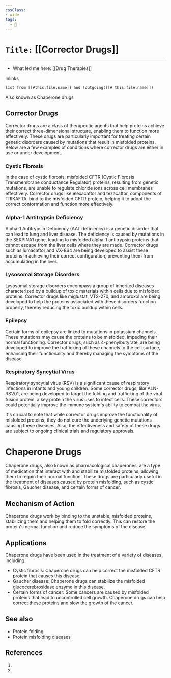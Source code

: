 ```yaml
---
cssClass:
- wide
tags:
  - 🧪
---
```


# `Title:` [[Corrector Drugs]]
--- 

- What led me here: [[Drug Therapies]]

Inlinks
```dataview 
list from [[#this.file.name]] and !outgoing([[# this.file.name]]) 
```
Also known as Chaperone drugs

## Corrector Drugs

Corrector drugs are a class of therapeutic agents that help proteins achieve their correct three-dimensional structure, enabling them to function more effectively. These drugs are particularly important for treating certain genetic disorders caused by mutations that result in misfolded proteins. Below are a few examples of conditions where corrector drugs are either in use or under development.

### Cystic Fibrosis

In the case of cystic fibrosis, misfolded CFTR (Cystic Fibrosis Transmembrane conductance Regulator) proteins, resulting from genetic mutations, are unable to regulate chloride ions across cell membranes effectively. Corrector drugs like elexacaftor and tezacaftor, components of TRIKAFTA, bind to the misfolded CFTR protein, helping it to adopt the correct conformation and function more effectively.

### Alpha-1 Antitrypsin Deficiency

Alpha-1 Antitrypsin Deficiency (AAT deficiency) is a genetic disorder that can lead to lung and liver disease. The deficiency is caused by mutations in the SERPINA1 gene, leading to misfolded alpha-1 antitrypsin proteins that cannot escape from the liver cells where they are made. Corrector drugs such as lumacaftor and VX-864 are being developed to assist these proteins in achieving their correct configuration, preventing them from accumulating in the liver.

### Lysosomal Storage Disorders

Lysosomal storage disorders encompass a group of inherited diseases characterized by a buildup of toxic materials within cells due to misfolded proteins. Corrector drugs like miglustat, VTS-270, and ambroxol are being developed to help the proteins associated with these disorders function properly, thereby reducing the toxic buildup within cells.

### Epilepsy

Certain forms of epilepsy are linked to mutations in potassium channels. These mutations may cause the proteins to be misfolded, impeding their normal functioning. Corrector drugs, such as 4-phenylbutyrate, are being developed to improve the trafficking of these channels to the cell surface, enhancing their functionality and thereby managing the symptoms of the disease.

### Respiratory Syncytial Virus

Respiratory syncytial virus (RSV) is a significant cause of respiratory infections in infants and young children. Some corrector drugs, like ALN-RSV01, are being developed to target the folding and trafficking of the viral fusion protein, a key protein the virus uses to infect cells. These correctors could potentially improve the immune system's ability to combat the virus.

It's crucial to note that while corrector drugs improve the functionality of misfolded proteins, they do not cure the underlying genetic mutations causing these diseases. Also, the effectiveness and safety of these drugs are subject to ongoing clinical trials and regulatory approvals.



# Chaperone Drugs

Chaperone drugs, also known as pharmacological chaperones, are a type of medication that interact with and stabilize misfolded proteins, allowing them to regain their normal function. These drugs are particularly useful in the treatment of diseases caused by protein misfolding, such as cystic fibrosis, Gaucher disease, and certain forms of cancer.

## Mechanism of Action

Chaperone drugs work by binding to the unstable, misfolded proteins, stabilizing them and helping them to fold correctly. This can restore the protein's normal function and reduce the symptoms of the disease.

## Applications

Chaperone drugs have been used in the treatment of a variety of diseases, including:

- Cystic fibrosis: Chaperone drugs can help correct the misfolded CFTR protein that causes this disease.
- Gaucher disease: Chaperone drugs can stabilize the misfolded glucocerebrosidase enzyme in this disease.
- Certain forms of cancer: Some cancers are caused by misfolded proteins that lead to uncontrolled cell growth. Chaperone drugs can help correct these proteins and slow the growth of the cancer.

## See also

- Protein folding
- Protein misfolding diseases

## References

1. [^1]: "Pharmacological Chaperones: Potential Treatment for Conformational Diseases." Trends in Pharmacological Sciences.
2. [^2]: "Chaperone Drugs for Protein Folding Diseases." Journal of Medicinal Chemistry.
